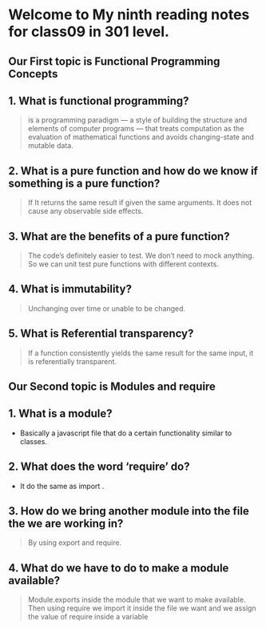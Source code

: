 # Welcome to My ninth reading notes for class09 in 301 level.
## Our First topic is **Functional Programming Concepts**


## 1.	What is functional programming?

> is a programming paradigm — a style of building the structure and elements of computer programs — that treats computation as the evaluation of mathematical functions and avoids changing-state and mutable data.


## 2.	What is a pure function and how do we know if something is a pure function?
> If It returns the same result if given the same arguments.
> It does not cause any observable side effects.

## 3.	What are the benefits of a pure function?
> The code’s definitely easier to test.
> We don’t need to mock anything.
> So we can unit test pure functions with different contexts.

## 4.	What is immutability?
> Unchanging over time or unable to be changed.

## 5.	What is Referential transparency?

>If a function consistently yields the same result for the same input, it is referentially transparent.

## Our Second topic is **Modules and require**

## 1.	What is a module?
- Basically a javascript file that do a certain functionality similar to classes.

## 2.	What does the word ‘require’ do?
- It do the same as import .

## 3.	How do we bring another module into the file the we are working in?
 > By using export and require.

## 4.	What do we have to do to make a module available?
>	Module.exports inside the module that we want to make available.
> Then using require we import it inside the file we want and we assign the value of require inside a variable

